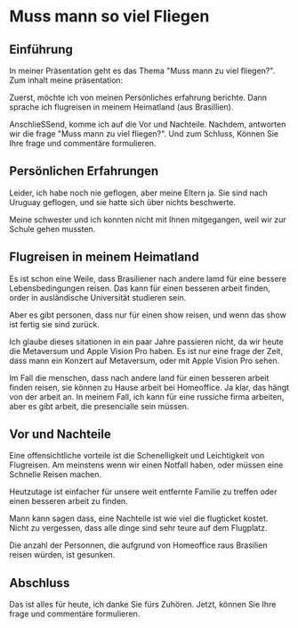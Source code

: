 # Muss mann so viel Fliegen

## Einführung

In meiner Präsentation geht es das Thema "Muss mann zu viel fliegen?". Zum inhalt meine präsentation:

Zuerst, möchte ich von meinen Persönliches erfahrung berichte.
Dann sprache ich flugreisen in meinem Heimatland (aus Brasillien).

AnschlieSSend, komme ich auf die Vor und Nachteile. Nachdem, antworten wir die frage "Muss mann zu viel fliegen?".
Und zum Schluss, Können Sie Ihre frage und commentäre formulieren.

## Persönlichen Erfahrungen

Leider, ich habe noch nie geflogen, aber meine Eltern ja. Sie sind nach Uruguay geflogen, und sie hatte sich über nichts beschwerte.

Meine schwester und ich konnten nicht mit Ihnen mitgegangen, weil wir zur Schule gehen mussten.

## Flugreisen in meinem Heimatland

Es ist schon eine Weile, dass Brasiliener nach andere lamd für eine bessere Lebensbedingungen reisen. Das kann für einen besseren arbeit finden, order
in ausländische Universität studieren sein.

Aber es gibt personen, dass nur für einen show reisen, und wenn das show ist fertig sie sind zurück.

Ich glaube dieses sitationen in ein paar Jahre passieren nicht, da wir heute die Metaversum und Apple Vision Pro haben.
Es ist nur eine frage der Zeit, dass mann ein Konzert auf Metaversum, oder mit Apple Vision Pro sehen.

Im Fall die menschen, dass nach andere land für einen besseren arbeit finden reisen, sie können zu Hause arbeit bei Homeoffice.
Ja klar, das hängt von der arbeit an. In meinem Fall, ich kann für eine russiche firma arbeiten, aber es gibt arbeit, die presencialle sein müssen.

## Vor und Nachteile

Eine offensichtliche vorteile ist die Schenelligkeit und Leichtigkeit von Flugreisen. Am meinstens wenn wir einen Notfall haben,
oder müssen eine Schnelle Reisen machen.

Heutzutage ist einfacher für unsere weit entfernte Familie zu treffen oder einen besseren arbeit zu finden.

Mann kann sagen dass, eine Nachteile ist wie viel die flugticket kostet. Nicht zu vergessen, dass alle dinge sind sehr teure auf dem Flugplatz.

Die anzahl der Personnen, die aufgrund von Homeoffice raus Brasilien reisen würden, ist gesunken.

## Abschluss

Das ist alles für heute, ich danke Sie fürs Zuhören. Jetzt, können Sie Ihre frage und commentäre formulieren.

